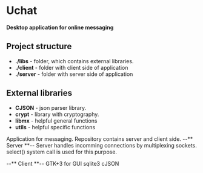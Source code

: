 <h1>Uchat</h1>
<p><b>Desktop application for online messaging</b><p>

<h2>Project structure</h2>
<ul>
  <li><b>./libs</b> - folder, which contains external libraries.</li>
  <li><b>./client</b> - folder with client side of application</li>
  <li><b>./server</b> - folder with server side of application</li>
 </ul>

<h2>External libraries</h2>
<ul>
  <li><b>CJSON</b> - json parser library.</li>
  <li><b>crypt</b> - library with cryptography.</li>
  <li><b>libmx</b> - helpful general functions</li>
  <li><b>utils</b> - helpful specific functions</li>
 </ul>



Application for messaging. Repository contains server and client side.
--** Server **--
Server handles incomming connections by multiplexing sockets. select() system call is used for this purpose.

--** Client **--
GTK+3 for GUI
sqlite3
cJSON


